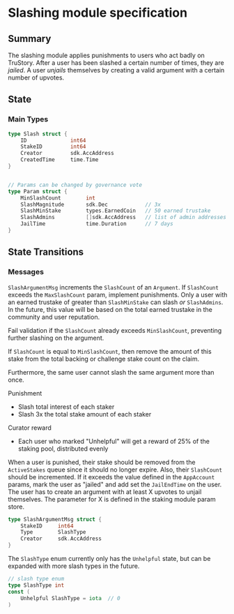 # Slashing module specification

## Summary

The slashing module applies punishments to users who act badly on TruStory. After a user has been slashed a certain number of times, they are *jailed*. A user *unjails* themselves by creating a valid argument with a certain number of upvotes.

## State

### Main Types

```go
type Slash struct {
    ID              int64
    StakeID         int64
    Creator         sdk.AccAddress
    CreatedTime     time.Time
}


// Params can be changed by governance vote
type Param struct {
    MinSlashCount        int
    SlashMagnitude       sdk.Dec            // 3x
    SlashMinStake        types.EarnedCoin   // 50 earned trustake
    SlashAdmins          []sdk.AccAddress   // list of admin addresses who can slash
    JailTime             time.Duration      // 7 days
}
```

## State Transitions

### Messages

`SlashArgumentMsg` increments the `SlashCount` of an `Argument`. If `SlashCount` exceeds the `MaxSlashCount` param, implement punishments. Only a user with an earned trustake of greater than `SlashMinStake` can slash *or* `SlashAdmins`. In the future, this value will be based on the total earned trustake in the community and user reputation.

Fail validation if the `SlashCount` already exceeds `MinSlashCount`, preventing further slashing on the argument.

If `SlashCount` is equal to `MinSlashCount`, then remove the amount of this stake from the total backing or challenge stake count on the claim.

Furthermore, the same user cannot slash the same argument more than once.

Punishment
* Slash total interest of each staker
* Slash 3x the total stake amount of each staker

Curator reward
* Each user who marked "Unhelpful" will get a reward of 25% of the staking pool, distributed evenly

When a user is punished, their stake should be removed from the `ActiveStakes` queue since it should no longer expire. Also, their `SlashCount` should be incremented. If it exceeds the value defined in the `AppAccount` params, mark the user as "jailed" and add set the `JailEndTime` on the user. The user has to create an argument with at least X upvotes to unjail themselves. The parameter for X is defined in the staking module param store.

```go
type SlashArgumentMsg struct {
    StakeID     int64
    Type        SlashType
    Creator     sdk.AccAddress
}
```

The `SlashType` enum currently only has the `Unhelpful` state, but can be expanded with more slash types in the future.

```go
// slash type enum
type SlashType int
const (
    Unhelpful SlashType = iota  // 0
)

```
